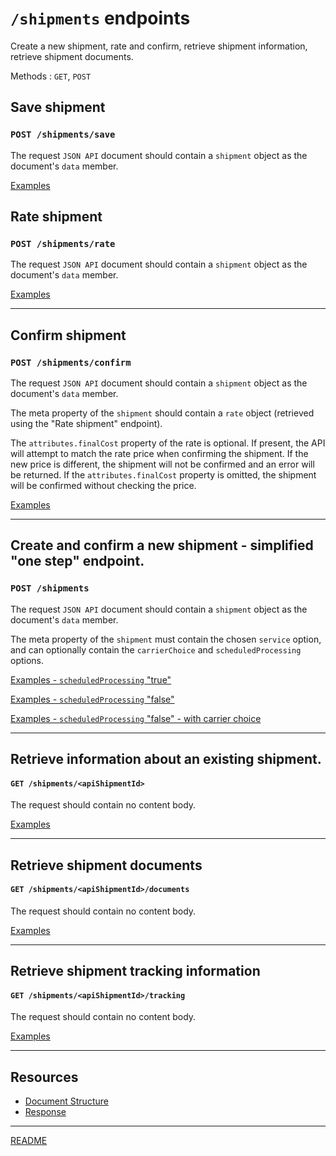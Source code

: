 # `/shipments` endpoints

Create a new shipment, rate and confirm, retrieve shipment information, retrieve shipment documents.

Methods : `GET`, `POST`

## Save shipment
### `POST /shipments/save`

The request `JSON API` document should contain a `shipment` object as the document's `data` member.

[Examples](ExamplesSave.md)

## Rate shipment
### `POST /shipments/rate`

The request `JSON API` document should contain a `shipment` object as the document's `data` member.

[Examples](ExamplesRate.md)

---

## Confirm shipment
### `POST /shipments/confirm`

The request `JSON API` document should contain a `shipment` object as the document's `data` member.

The meta property of the `shipment` should contain a `rate` object (retrieved using the "Rate shipment" endpoint).

The `attributes.finalCost` property of the rate is optional. If present, the API will attempt to match the rate price when confirming the shipment.
If the new price is different, the shipment will not be confirmed and an error will be returned.
If the `attributes.finalCost` property is omitted, the shipment will be confirmed without checking the price.

[Examples](ExamplesConfirm.md)

---

## Create and confirm a new shipment - simplified "one step" endpoint.
### `POST /shipments`

The request `JSON API` document should contain a `shipment` object as the document's `data` member.

The meta property of the `shipment` must contain the chosen `service` option, and can optionally contain the `carrierChoice` and `scheduledProcessing` options.

[Examples - `scheduledProcessing` "true"](ExamplesOneStepScheduledTrue.md)

[Examples - `scheduledProcessing` "false"](ExamplesOneStepScheduledFalse.md)

[Examples - `scheduledProcessing` "false" - with carrier choice](ExamplesOneStepScheduledFalseCarrierChoice.md)

---

## Retrieve information about an existing shipment.
#### `GET /shipments/<apiShipmentId>`

The request should contain no content body.

[Examples](ExamplesRetrieveShipment.md)

---

## Retrieve shipment documents
#### `GET /shipments/<apiShipmentId>/documents`

The request should contain no content body.

[Examples](ExamplesRetrieveDocuments.md)

---

## Retrieve shipment tracking information
#### `GET /shipments/<apiShipmentId>/tracking`

The request should contain no content body.

[Examples](ExamplesRetrieveTracking.md)

---

## Resources

* [Document Structure](DocumentStructure.md)
* [Response](Response.md)

---

[README](../../../README.md)
